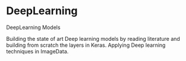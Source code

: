 # DeepLearning
DeepLearning Models

Building the state of art Deep learning models by reading literature and building from scratch the layers in Keras.
Applying Deep learning techniques in ImageData.
